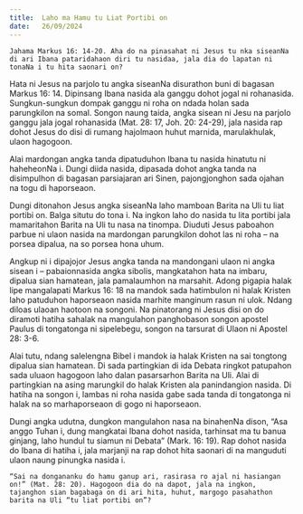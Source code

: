 ```yaml
---
title:  Laho ma Hamu tu Liat Portibi on
date:   26/09/2024
---
```


`Jahama Markus 16: 14-20. Aha do na pinasahat ni Jesus tu nka siseanNa di ari Ibana pataridahaon diri tu nasidaa, jala dia do lapatan ni tonaNa i tu hita saonari on?`

Hata ni Jesus na parjolo tu angka siseanNa disurathon buni di bagasan Markus 16: 14. Dipinsang Ibana nasida ala ganggu dohot jogal ni rohanasida. Sungkun-sungkun dompak ganggu ni roha on ndada holan sada parungkilon na somal. Songon naung taida, angka sisean ni Jesu na parjolo ganggu jala jogal rohanasida (Mat. 28: 17, Joh. 20: 24-29), jala nasida rap dohot Jesus do disi di rumang hajolmaon huhut marnida, marulakhulak, ulaon hagogoon.

Alai mardongan angka tanda dipatuduhon Ibana tu nasida hinatutu ni haheheonNa i. Dungi diida nasida, dipasada dohot angka tanda na disimpulhon di bagasan parsiajaran ari Sinen, pajongjonghon sada ojahan na togu di haporseaon.

Dungi ditonahon Jesus angka siseanNa laho mamboan Barita na Uli tu liat portibi on. Balga situtu do tona i. Na ingkon laho do nasida tu lita portibi jala mamaritahon Barita na Uli tu nasa na tinompa. Diuduti Jesus paboahon parbue ni ulaon nasida na mardongan parungkilon dohot las ni roha – na porsea dipalua, na so porsea hona uhum.

Angkup ni i dipajojor Jesus angka tanda na mandongani ulaon ni angka sisean i – pabaionnasida angka sibolis, mangkatahon hata na imbaru, dipalua sian hamatean, jala pamalaumhon na marsahit. Adong pigapia halak lipe mangalapati Markus 16: 18 na mandok sada hatimbulon ni halak Kristen laho patuduhon haporseaon nasida marhite manginum rasun ni ulok. Ndang diloas ulaoan haotoon na songoni. Na pinatorang ni Jesus disi on do diramoti hatiha sahalak na mangulahon panghobason songon apostel Paulus di tongatonga ni sipelebegu, songon na tarsurat di Ulaon ni Apostel 28: 3-6.

Alai tutu, ndang salelengna Bibel i mandok ia halak Kristen na sai tongtong dipalua sian hamatean. Di sada partingkian di ida Debata ringkot patupahon sada uluaon hagogoon laho dalan pasarsarhon Barita na Uli. Alai di partingkian na asing marungkil do halak Kristen ala panindangion nasida. Di hatiha na songon i, lambas ni roha nasida gabe sada tanda di tongatonga ni halak na so marhaporseaon di gogo ni haporseaon.

Dungi angka udutna, dungkon mangulahon nasa na binahenNa dison, “Asa anggo Tuhan i, dung mangkatai Ibana dohot nasida, tarhinsat ma tu banua ginjang, laho hundul tu siamun ni Debata” (Mark. 16: 19). Rap dohot nasida do Ibana di hatiha i, jala marjanji na rap dohot hita saonari di na manguduti ulaon naung pinungka nasida i.

`“Sai na dongananku do hamu ganup ari, rasirasa ro ajal ni hasiangan on!” (Mat. 28: 20). Hagogoon dia do na dapot, jala na ingkon, tajanghon sian bagabaga on di ari hita, huhut, margogo pasahathon barita na Uli “tu liat portibi on”?`